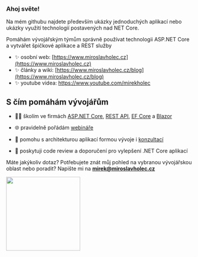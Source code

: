 ### Ahoj světe!

Na mém githubu najdete především ukázky jednoduchých aplikací nebo ukázky využití technologií postavených nad NET Core.

Pomáhám vývojářským týmům správně používat technologii ASP.NET Core a vytvářet špičkové aplikace a REST služby

- ✨ osobní web: [https://www.miroslavholec.cz](https://www.miroslavholec.cz)
- ✨ články a wiki: [https://www.miroslavholec.cz/blog](https://www.miroslavholec.cz/blog)
- ✨ youtube videa: https://www.youtube.com/mirekholec



## S čím pomáhám vývojářům

- 👨‍🎓 školím ve firmách [ASP.NET Core](https://www.miroslavholec.cz/skoleni/vyvoj-aplikaci-v-asp-net-core), [REST API](https://www.miroslavholec.cz/skoleni/asp-net-core-rest-api), [EF Core](https://www.miroslavholec.cz/skoleni/entity-framework-core) a [Blazor](https://www.miroslavholec.cz/skoleni/blazor-server-web-assembly)

- 🌐 pravidelně pořádám [webináře](https://www.miroslavholec.cz/webinare)

- 🤝 pomohu s architekturou aplikací formou vývoje i [konzultací](https://www.miroslavholec.cz/konzultace)

- 🤝 poskytuji code review a doporučení pro vylepšení .NET Core aplikací

  

Máte jakýkoliv dotaz? Potřebujete znát můj pohled na vybranou vývojářskou oblast nebo poradit? Napište mi na **mirek@miroslavholec.cz**

<img src="https://lh3.googleusercontent.com/proxy/MEClhsd-mcJP2Tq6_etU8aWqiE4hDKDCoZFpb7SyDK6UG64JzhOL06LXRNnoFpCjuwynWY3ews2skgQvEJ8R4tDyBZuCPmd37Sl2TNyN7AaPUnGTZDjO_wnRvkKJ2sGidS-vG1JGIUj8vvwAL0JKGdxQExk-jgb3Kh4KgfVT9nVcSA" width="200" />
